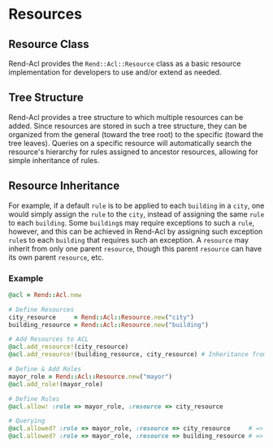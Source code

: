 # Resources

## Resource Class
Rend-Acl provides the `Rend::Acl::Resource` class as a basic resource implementation for developers to use and/or extend as needed.


## Tree Structure
Rend-Acl provides a tree structure to which multiple resources can be added. Since resources are stored in such a tree structure, they can be organized from the general (toward the tree root) to the specific (toward the tree leaves). Queries on a specific resource will automatically search the resource's hierarchy for rules assigned to ancestor resources, allowing for simple inheritance of rules.


## Resource Inheritance
For example, if a default `rule` is to be applied to each `building` in a `city`, one would simply assign the `rule` to the `city`, instead of assigning the same `rule` to each `building`. Some `building`s may require exceptions to such a `rule`, however, and this can be achieved in Rend-Acl by assigning such exception `rule`s to each `building` that requires such an exception. A `resource` may inherit from only one parent `resource`, though this parent `resource` can have its own parent `resource`, etc.

### Example
```ruby
@acl = Rend::Acl.new

# Define Resources
city_resource     = Rend::Acl::Resource.new("city")
building_resource = Rend::Acl::Resource.new("building")

# Add Resources to ACL
@acl.add_resource!(city_resource)
@acl.add_resource!(building_resource, city_resource) # Inheritance from city_resource

# Define & Add Roles
mayor_role = Rend::Acl::Resource.new("mayor")
@acl.add_role!(mayor_role)

# Define Rules
@acl.allow! :role => mayor_role, :resource => city_resource

# Querying
@acl.allowed? :role => mayor_role, :resource => city_resource     # => TRUE, via explicitly set rule.
@acl.allowed? :role => mayor_role, :resource => building_resource # => TRUE, via resource rule inheritance
```